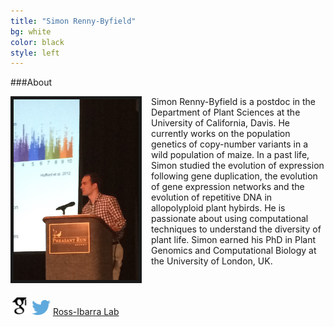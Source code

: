 ```yaml
---
title: "Simon Renny-Byfield"
bg: white
color: black
style: left
---
```


###About

<div style="float: left; padding-right: 15px">
    <a href="img/SRBface.jpg"><img src="img/MGC2015.JPG" alt="Picture of me" title="Picture" width="200" border="5" onClick="_gaq.push(['_trackEvent', 'IMGs', 'Image', 'Ironman']);"></a>
</div>

Simon Renny-Byfield is a postdoc in the Department of Plant Sciences at the University of California, Davis.  He currently works on the population genetics of copy-number variants in a wild population of maize. In a past life, Simon studied the evolution of expression following gene duplication, the evolution of gene expression networks and the evolution of repetitive DNA in allopolyploid plant hybirds. He is passionate about using computational techniques to understand the diversity of plant life. Simon earned his PhD in Plant Genomics and Computational Biology at the University of London, UK.

<br/>
<br/>

<div class="links">
    <a href="https://scholar.google.com/citations?hl=en&user=uZTFIaAAAAAJ" target="_blank"><img src="img/scholar.png" style="width: 30px;"></a>
<a href="#cv"><i class="fa fa-file-text fa-lg"></i></a>
    <a href="https://https://twitter.com/SimonByfield" target="_blank"><img src="img/Twitter_logo_blue.png" style="width: 30px; border=10 px"></a>
    <a href="http://www.rilab.org" target="_blank" title="Ross-Ibarra Lab">Ross-Ibarra Lab</a>
</div>



<script>
  (function(i,s,o,g,r,a,m){i['GoogleAnalyticsObject']=r;i[r]=i[r]||function(){
  (i[r].q=i[r].q||[]).push(arguments)},i[r].l=1*new Date();a=s.createElement(o),
  m=s.getElementsByTagName(o)[0];a.async=1;a.src=g;m.parentNode.insertBefore(a,m)
  })(window,document,'script','//www.google-analytics.com/analytics.js','ga');

  ga('create', 'UA-64425631-1', 'auto');
  ga('send', 'pageview');

</script>

